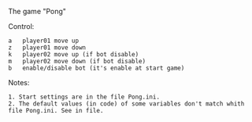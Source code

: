 The game "Pong"

Control:

	a	player01 move up
	z	player01 move down
	k	player02 move up (if bot disable)
	m	player02 move down (if bot disable)
	b	enable/disable bot (it's enable at start game)

Notes:

	1. Start settings are in the file Pong.ini.
	2. The default values (in code) of some variables don't match whith file Pong.ini. See in file.
